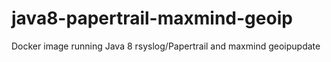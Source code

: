 java8-papertrail-maxmind-geoip
==============================

Docker image running Java 8 rsyslog/Papertrail and maxmind geoipupdate 
